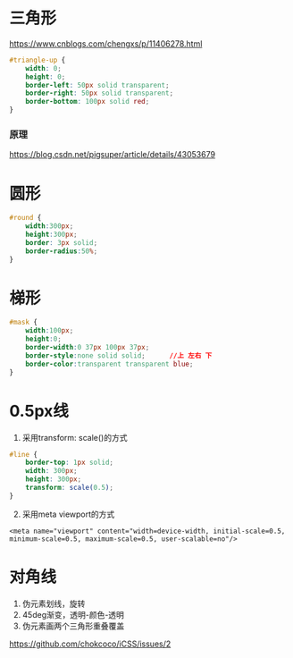 # 三角形

https://www.cnblogs.com/chengxs/p/11406278.html

```css
#triangle-up {
    width: 0;
    height: 0;
    border-left: 50px solid transparent;
    border-right: 50px solid transparent;
    border-bottom: 100px solid red;
}
```

### 原理

https://blog.csdn.net/pigsuper/article/details/43053679





# 圆形

```css
#round {
	width:300px;
	height:300px;
	border: 3px solid;
    border-radius:50%;
}
```





# 梯形

```css
#mask {
    width:100px;
    height:0;
    border-width:0 37px 100px 37px;
    border-style:none solid solid;		//上 左右 下
    border-color:transparent transparent blue;
}
```





# 0.5px线

1. 采用transform: scale()的方式

```css
#line {
    border-top: 1px solid;
    width: 300px;
    height: 300px;
    transform: scale(0.5);
}
```

2. 采用meta viewport的方式

```
<meta name="viewport" content="width=device-width, initial-scale=0.5, minimum-scale=0.5, maximum-scale=0.5, user-scalable=no"/>
```



# 对角线

1. 伪元素划线，旋转
2. 45deg渐变，透明-颜色-透明
3. 伪元素画两个三角形重叠覆盖

https://github.com/chokcoco/iCSS/issues/2